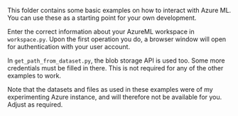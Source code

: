 This folder contains some basic examples on how to interact with Azure ML. You
can use these as a starting point for your own development.

Enter the correct information about your AzureML workspace in `workspace.py`.
Upon the first operation you do, a browser window will open for authentication
with your user account.

In `get_path_from_dataset.py`, the blob storage API is used too. Some more
credentials must be filled in there. This is not required for any of the other
examples to work.

Note that the datasets and files as used in these examples were of my
experimenting Azure instance, and will therefore not be available for you.
Adjust as required.
